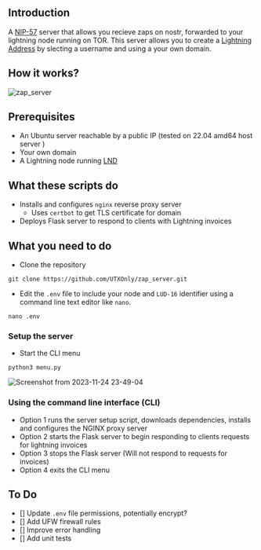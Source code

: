## Introduction
A [NIP-57](https://github.com/nostr-protocol/nips/blob/master/57.md) server that allows you recieve zaps on nostr, forwarded to your lightning node running on TOR. This server allows you to create a [Lightning Address](https://github.com/andrerfneves/lightning-address/blob/master/DIY.md) by slecting a username and using a your own domain.


## How it works?

![zap_server](https://github.com/UTXOnly/zap_server/assets/49233513/768fe50f-c677-48d4-af84-a18878b05aaa)


## Prerequisites 
* An Ubuntu server reachable by a public IP (tested on 22.04 amd64 host server )
* Your own domain
* A Lightning node running [LND](https://github.com/lightningnetwork/lnd/tree/master)

## What these scripts do
* Installs and configures `nginx` reverse proxy server
  * Uses `certbot` to get TLS certificate for domain
* Deploys Flask server to respond to clients with Lightning invoices

## What you need to do

* Clone the repository
```
git clone https://github.com/UTXOnly/zap_server.git
```

* Edit the `.env` file to include your node and `LUD-16` identifier using a command line text editor like `nano`.
```
nano .env
```

### Setup the server

* Start the CLI menu
```
python3 menu.py
```
![Screenshot from 2023-11-24 23-49-04](https://github.com/UTXOnly/zap_server/assets/49233513/afdc66de-3213-403d-af41-c638bf4be265)

### Using the command line interface (CLI)

* Option 1 runs the server setup script, downloads dependencies, installs and configures the NGINX proxy server
* Option 2 starts the Flask server to begin responding to clients requests for lightning invoices
* Option 3 stops the Flask server (Will not respond to requests for invoices)
* Option 4 exits the CLI menu

## To Do
- [] Update `.env` file permissions, potentially encrypt?
- [] Add UFW firewall rules
- [] Improve error handling
- [] Add unit tests
